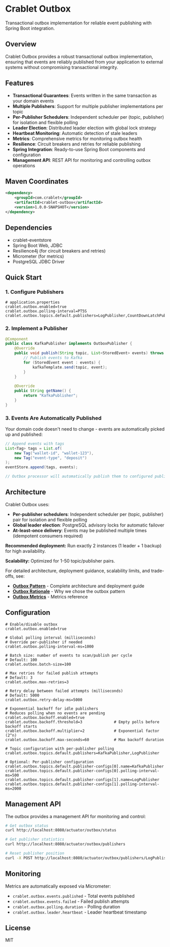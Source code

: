 # Crablet Outbox

Transactional outbox implementation for reliable event publishing with Spring Boot integration.

## Overview

Crablet Outbox provides a robust transactional outbox implementation, ensuring that events are reliably published from your application to external systems without compromising transactional integrity.

## Features

- **Transactional Guarantees**: Events written in the same transaction as your domain events
- **Multiple Publishers**: Support for multiple publisher implementations per topic
- **Per-Publisher Schedulers**: Independent scheduler per (topic, publisher) for isolation and flexible polling
- **Leader Election**: Distributed leader election with global lock strategy
- **Heartbeat Monitoring**: Automatic detection of stale leaders
- **Metrics**: Comprehensive metrics for monitoring outbox health
- **Resilience**: Circuit breakers and retries for reliable publishing
- **Spring Integration**: Ready-to-use Spring Boot components and configuration
- **Management API**: REST API for monitoring and controlling outbox operations

## Maven Coordinates

```xml
<dependency>
    <groupId>com.crablet</groupId>
    <artifactId>crablet-outbox</artifactId>
    <version>1.0.0-SNAPSHOT</version>
</dependency>
```

## Dependencies

- crablet-eventstore
- Spring Boot Web, JDBC
- Resilience4j (for circuit breakers and retries)
- Micrometer (for metrics)
- PostgreSQL JDBC Driver

## Quick Start

### 1. Configure Publishers

```properties
# application.properties
crablet.outbox.enabled=true
crablet.outbox.polling-interval=PT5S
crablet.outbox.topics.default.publishers=LogPublisher,CountDownLatchPublisher
```

### 2. Implement a Publisher

```java
@Component
public class KafkaPublisher implements OutboxPublisher {
    @Override
    public void publish(String topic, List<StoredEvent> events) throws PublishException {
        // Publish events to Kafka
        for (StoredEvent event : events) {
            kafkaTemplate.send(topic, event);
        }
    }
    
    @Override
    public String getName() {
        return "KafkaPublisher";
    }
}
```

### 3. Events Are Automatically Published

Your domain code doesn't need to change - events are automatically picked up and published:

```java
// Append events with tags
List<Tag> tags = List.of(
    new Tag("wallet-id", "wallet-123"),
    new Tag("event-type", "deposit")
);
eventStore.append(tags, events);

// Outbox processor will automatically publish them to configured publishers
```

## Architecture

Crablet Outbox uses:
- **Per-publisher schedulers**: Independent scheduler per (topic, publisher) pair for isolation and flexible polling
- **Global leader election**: PostgreSQL advisory locks for automatic failover
- **At-least-once delivery**: Events may be published multiple times (idempotent consumers required)

**Recommended deployment:** Run exactly 2 instances (1 leader + 1 backup) for high availability.

**Scalability:** Optimized for 1-50 topic/publisher pairs.

For detailed architecture, deployment guidance, scalability limits, and trade-offs, see:
- **[Outbox Pattern](docs/OUTBOX_PATTERN.md)** - Complete architecture and deployment guide
- **[Outbox Rationale](docs/OUTBOX_RATIONALE.md)** - Why we chose the outbox pattern
- **[Outbox Metrics](docs/OUTBOX_METRICS.md)** - Metrics reference

## Configuration

```properties
# Enable/disable outbox
crablet.outbox.enabled=true

# Global polling interval (milliseconds)
# Override per-publisher if needed
crablet.outbox.polling-interval-ms=1000

# Batch size: number of events to scan/publish per cycle
# Default: 100
crablet.outbox.batch-size=100

# Max retries for failed publish attempts
# Default: 3
crablet.outbox.max-retries=3

# Retry delay between failed attempts (milliseconds)
# Default: 5000
crablet.outbox.retry-delay-ms=5000

# Exponential backoff for idle publishers
# Reduces polling when no events are pending
crablet.outbox.backoff.enabled=true
crablet.outbox.backoff.threshold=3              # Empty polls before backoff starts
crablet.outbox.backoff.multiplier=2             # Exponential factor (2^n)
crablet.outbox.backoff.max-seconds=60           # Max backoff duration

# Topic configuration with per-publisher polling
crablet.outbox.topics.default.publishers=KafkaPublisher,LogPublisher

# Optional: Per-publisher configuration
crablet.outbox.topics.default.publisher-configs[0].name=KafkaPublisher
crablet.outbox.topics.default.publisher-configs[0].polling-interval-ms=500
crablet.outbox.topics.default.publisher-configs[1].name=LogPublisher
crablet.outbox.topics.default.publisher-configs[1].polling-interval-ms=2000
```

## Management API

The outbox provides a management API for monitoring and control:

```bash
# Get outbox status
curl http://localhost:8080/actuator/outbox/status

# Get publisher statistics
curl http://localhost:8080/actuator/outbox/publishers

# Reset publisher position
curl -X POST http://localhost:8080/actuator/outbox/publishers/LogPublisher/reset
```

## Monitoring

Metrics are automatically exposed via Micrometer:

- `crablet.outbox.events.published` - Total events published
- `crablet.outbox.events.failed` - Failed publish attempts
- `crablet.outbox.polling.duration` - Polling duration
- `crablet.outbox.leader.heartbeat` - Leader heartbeat timestamp

## License

MIT

